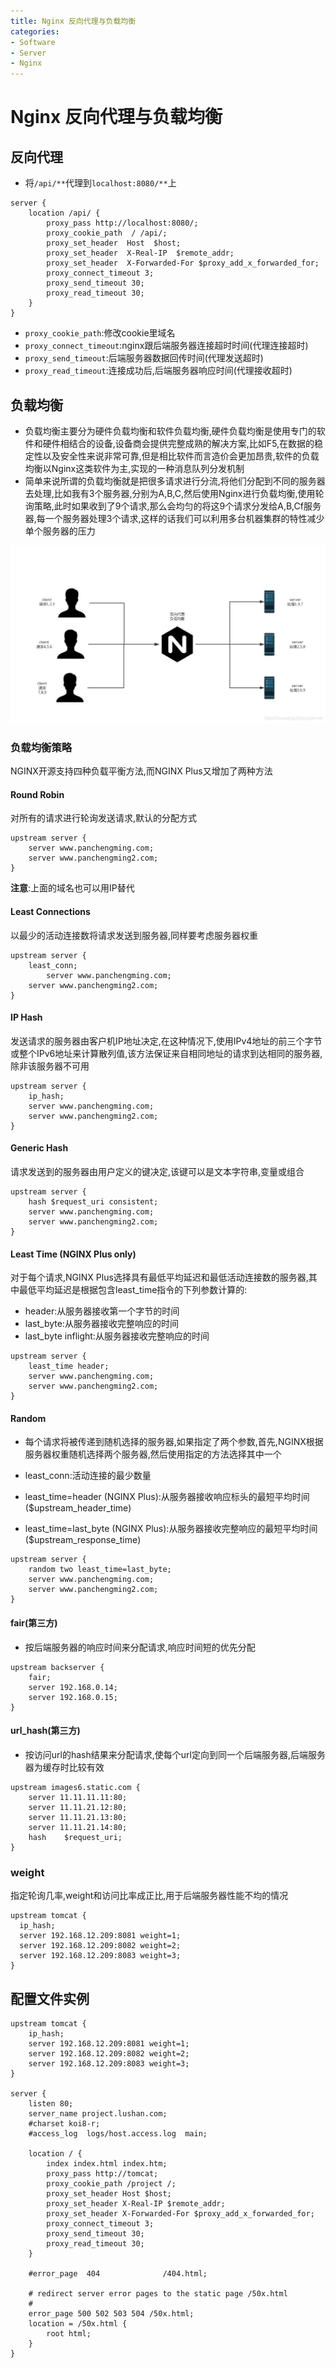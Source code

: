 ```yaml
---
title: Nginx 反向代理与负载均衡
categories:
- Software
- Server
- Nginx
---
```

# Nginx 反向代理与负载均衡

## 反向代理

- 将`/api/**`代理到`localhost:8080/**`上

```nginx
server {
    location /api/ {
        proxy_pass http://localhost:8080/;
        proxy_cookie_path  / /api/;
        proxy_set_header  Host  $host;
        proxy_set_header  X-Real-IP  $remote_addr;
        proxy_set_header  X-Forwarded-For $proxy_add_x_forwarded_for;
        proxy_connect_timeout 3;
        proxy_send_timeout 30;
        proxy_read_timeout 30;
    }
}
```

- `proxy_cookie_path`:修改cookie里域名
- `proxy_connect_timeout`:nginx跟后端服务器连接超时时间(代理连接超时)
- `proxy_send_timeout`:后端服务器数据回传时间(代理发送超时)
- `proxy_read_timeout`:连接成功后,后端服务器响应时间(代理接收超时)

## 负载均衡

- 负载均衡主要分为硬件负载均衡和软件负载均衡,硬件负载均衡是使用专门的软件和硬件相结合的设备,设备商会提供完整成熟的解决方案,比如F5,在数据的稳定性以及安全性来说非常可靠,但是相比软件而言造价会更加昂贵,软件的负载均衡以Nginx这类软件为主,实现的一种消息队列分发机制
- 简单来说所谓的负载均衡就是把很多请求进行分流,将他们分配到不同的服务器去处理,比如我有3个服务器,分别为A,B,C,然后使用Nginx进行负载均衡,使用轮询策略,此时如果收到了9个请求,那么会均匀的将这9个请求分发给A,B,Cf服务器,每一个服务器处理3个请求,这样的话我们可以利用多台机器集群的特性减少单个服务器的压力

![](https://raw.githubusercontent.com/LuShan123888/Files/main/Pictures/2020-12-10-2020-12-05-640-7179448.jpeg)

### 负载均衡策略

NGINX开源支持四种负载平衡方法,而NGINX Plus又增加了两种方法

#### Round Robin

对所有的请求进行轮询发送请求,默认的分配方式

```nginx
upstream server {
    server www.panchengming.com;
    server www.panchengming2.com;
}
```

**注意**:上面的域名也可以用IP替代

#### Least Connections

以最少的活动连接数将请求发送到服务器,同样要考虑服务器权重

```nginx
upstream server {
    least_conn;
        server www.panchengming.com;
    server www.panchengming2.com;
}
```

#### IP Hash

发送请求的服务器由客户机IP地址决定,在这种情况下,使用IPv4地址的前三个字节或整个IPv6地址来计算散列值,该方法保证来自相同地址的请求到达相同的服务器,除非该服务器不可用

```nginx
upstream server {
    ip_hash;
    server www.panchengming.com;
    server www.panchengming2.com;
}
```

#### Generic Hash

请求发送到的服务器由用户定义的键决定,该键可以是文本字符串,变量或组合

```nginx
upstream server {
    hash $request_uri consistent;
    server www.panchengming.com;
    server www.panchengming2.com;
}
```

#### Least Time (NGINX Plus only)

对于每个请求,NGINX Plus选择具有最低平均延迟和最低活动连接数的服务器,其中最低平均延迟是根据包含least_time指令的下列参数计算的:

- header:从服务器接收第一个字节的时间
- last_byte:从服务器接收完整响应的时间
- last_byte inflight:从服务器接收完整响应的时间

```nginx
upstream server {
    least_time header;
    server www.panchengming.com;
    server www.panchengming2.com;
}
```

#### Random

- 每个请求将被传递到随机选择的服务器,如果指定了两个参数,首先,NGINX根据服务器权重随机选择两个服务器,然后使用指定的方法选择其中一个

- least_conn:活动连接的最少数量
- least_time=header (NGINX Plus):从服务器接收响应标头的最短平均时间 ($upstream_header_time)
- least_time=last_byte (NGINX Plus):从服务器接收完整响应的最短平均时间($upstream_response_time)

```nginx
upstream server {
    random two least_time=last_byte;
    server www.panchengming.com;
    server www.panchengming2.com;
}
```

####   fair(第三方)

- 按后端服务器的响应时间来分配请求,响应时间短的优先分配

```nginx
upstream backserver {
    fair;
    server 192.168.0.14;
    server 192.168.0.15;
}
```
#### url_hash(第三方)

- 按访问url的hash结果来分配请求,使每个url定向到同一个后端服务器,后端服务器为缓存时比较有效

```nginx
upstream images6.static.com {
    server 11.11.11.11:80;
    server 11.11.21.12:80;
    server 11.11.21.13:80;
    server 11.11.21.14:80;
    hash    $request_uri;
}
```

### weight

指定轮询几率,weight和访问比率成正比,用于后端服务器性能不均的情况

```nginx
upstream tomcat {
  ip_hash;
  server 192.168.12.209:8081 weight=1;
  server 192.168.12.209:8082 weight=2;
  server 192.168.12.209:8083 weight=3;
}
```

## 配置文件实例

```nginx
upstream tomcat {
    ip_hash;
    server 192.168.12.209:8081 weight=1;
    server 192.168.12.209:8082 weight=2;
    server 192.168.12.209:8083 weight=3;
}

server {
    listen 80;
    server_name project.lushan.com;
    #charset koi8-r;
    #access_log  logs/host.access.log  main;

    location / {
        index index.html index.htm;
        proxy_pass http://tomcat;
        proxy_cookie_path /project /;
        proxy_set_header Host $host;
        proxy_set_header X-Real-IP $remote_addr;
        proxy_set_header X-Forwarded-For $proxy_add_x_forwarded_for;
        proxy_connect_timeout 3;
        proxy_send_timeout 30;
        proxy_read_timeout 30;
    }

    #error_page  404              /404.html;

    # redirect server error pages to the static page /50x.html
    #
    error_page 500 502 503 504 /50x.html;
    location = /50x.html {
        root html;
    }
}
```

